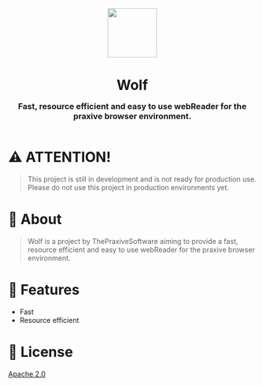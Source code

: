 <div style="text-align: center; align-items: center; flex-direction: column; display: flex; justify-content: center; margin: 0 auto; width: 100%; margin-bottom: 40px;">
    <img src="https://avatars.githubusercontent.com/u/145257431?s=200&v=4" width="100" height="100" />
    <h1>Wolf</h1>
    <h3 style="margin-top: -3px;">Fast, resource efficient and easy to use webReader for the praxive browser environment.</h3>
</div>

# ⚠️ ATTENTION!
> This project is still in development and is not ready for production use. Please do not use this project in production environments yet.

# 📕 About
> Wolf is a project by ThePraxiveSoftware aiming to provide a fast, resource efficient and easy to use webReader for the praxive browser environment.

# 🚀 Features
- Fast
- Resource efficient

# 🧾 License
[Apache 2.0](https://github.com/PraxiveSoftware/Wolf/blob/main/LICENSE)